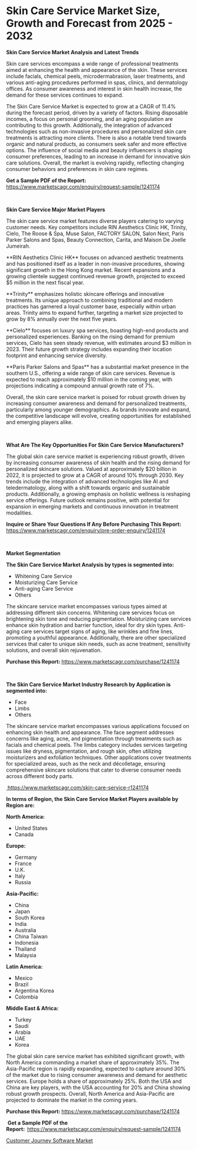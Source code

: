 <p><h1>Skin Care Service Market Size, Growth and Forecast from 2025 - 2032</h1></p><p><strong>Skin Care Service Market Analysis and Latest Trends</strong></p>
<p><p>Skin care services encompass a wide range of professional treatments aimed at enhancing the health and appearance of the skin. These services include facials, chemical peels, microdermabrasion, laser treatments, and various anti-aging procedures performed in spas, clinics, and dermatology offices. As consumer awareness and interest in skin health increase, the demand for these services continues to expand.</p><p>The Skin Care Service Market is expected to grow at a CAGR of 11.4% during the forecast period, driven by a variety of factors. Rising disposable incomes, a focus on personal grooming, and an aging population are contributing to this growth. Additionally, the integration of advanced technologies such as non-invasive procedures and personalized skin care treatments is attracting more clients. There is also a notable trend towards organic and natural products, as consumers seek safer and more effective options. The influence of social media and beauty influencers is shaping consumer preferences, leading to an increase in demand for innovative skin care solutions. Overall, the market is evolving rapidly, reflecting changing consumer behaviors and preferences in skin care regimes.</p></p>
<p><strong>Get a Sample PDF of the Report:&nbsp;</strong> <a href="https://www.marketscagr.com/enquiry/request-sample/1241174?utm_campaign=3120&utm_medium=2&utm_source=Github&utm_content=ia&utm_term=10032025&utm_id=skin-care-service">https://www.marketscagr.com/enquiry/request-sample/1241174</a></p>
<p>&nbsp;</p>
<p><strong>Skin Care Service Major Market Players</strong></p>
<p><p>The skin care service market features diverse players catering to varying customer needs. Key competitors include RIN Aesthetics Clinic HK, Trinity, Cielo, The Roose & Spa, Muse Salon, FACTORY SALON, Salon Next, Paris Parker Salons and Spas, Beauty Connection, Carita, and Maison De Joelle Jumeirah.</p><p>**RIN Aesthetics Clinic HK** focuses on advanced aesthetic treatments and has positioned itself as a leader in non-invasive procedures, showing significant growth in the Hong Kong market. Recent expansions and a growing clientele suggest continued revenue growth, projected to exceed $5 million in the next fiscal year.</p><p>**Trinity** emphasizes holistic skincare offerings and innovative treatments. Its unique approach to combining traditional and modern practices has garnered a loyal customer base, especially within urban areas. Trinity aims to expand further, targeting a market size projected to grow by 8% annually over the next five years.</p><p>**Cielo** focuses on luxury spa services, boasting high-end products and personalized experiences. Banking on the rising demand for premium services, Cielo has seen steady revenue, with estimates around $3 million in 2023. Their future growth strategy includes expanding their location footprint and enhancing service diversity.</p><p>**Paris Parker Salons and Spas** has a substantial market presence in the southern U.S., offering a wide range of skin care services. Revenue is expected to reach approximately $10 million in the coming year, with projections indicating a compound annual growth rate of 7%. </p><p>Overall, the skin care service market is poised for robust growth driven by increasing consumer awareness and demand for personalized treatments, particularly among younger demographics. As brands innovate and expand, the competitive landscape will evolve, creating opportunities for established and emerging players alike.</p></p>
<p>&nbsp;</p>
<p><strong>What Are The Key Opportunities For Skin Care Service Manufacturers?</strong></p>
<p><p>The global skin care service market is experiencing robust growth, driven by increasing consumer awareness of skin health and the rising demand for personalized skincare solutions. Valued at approximately $20 billion in 2022, it is projected to grow at a CAGR of around 10% through 2030. Key trends include the integration of advanced technologies like AI and teledermatology, along with a shift towards organic and sustainable products. Additionally, a growing emphasis on holistic wellness is reshaping service offerings. Future outlook remains positive, with potential for expansion in emerging markets and continuous innovation in treatment modalities.</p></p>
<p><strong>Inquire or Share Your Questions If Any Before Purchasing This Report:</strong> <a href="https://www.marketscagr.com/enquiry/pre-order-enquiry/1241174?utm_campaign=3120&utm_medium=2&utm_source=Github&utm_content=ia&utm_term=10032025&utm_id=skin-care-service">https://www.marketscagr.com/enquiry/pre-order-enquiry/1241174</a></p>
<p>&nbsp;</p>
<p><strong>Market Segmentation</strong></p>
<p><strong>The Skin Care Service Market Analysis by types is segmented into:</strong></p>
<p><ul><li>Whitening Care Service</li><li>Moisturizing Care Service</li><li>Anti-aging Care Service</li><li>Others</li></ul></p>
<p><p>The skincare service market encompasses various types aimed at addressing different skin concerns. Whitening care services focus on brightening skin tone and reducing pigmentation. Moisturizing care services enhance skin hydration and barrier function, ideal for dry skin types. Anti-aging care services target signs of aging, like wrinkles and fine lines, promoting a youthful appearance. Additionally, there are other specialized services that cater to unique skin needs, such as acne treatment, sensitivity solutions, and overall skin rejuvenation.</p></p>
<p><strong>Purchase this Report:&nbsp;</strong><a href="https://www.marketscagr.com/purchase/1241174?utm_campaign=3120&utm_medium=2&utm_source=Github&utm_content=ia&utm_term=10032025&utm_id=skin-care-service">https://www.marketscagr.com/purchase/1241174</a></p>
<p>&nbsp;</p>
<p><strong>The Skin Care Service Market Industry Research by Application is segmented into:</strong></p>
<p><ul><li>Face</li><li>Limbs</li><li>Others</li></ul></p>
<p><p>The skincare service market encompasses various applications focused on enhancing skin health and appearance. The face segment addresses concerns like aging, acne, and pigmentation through treatments such as facials and chemical peels. The limbs category includes services targeting issues like dryness, pigmentation, and rough skin, often utilizing moisturizers and exfoliation techniques. Other applications cover treatments for specialized areas, such as the neck and décolletage, ensuring comprehensive skincare solutions that cater to diverse consumer needs across different body parts.</p></p>
<p><a href="https://www.marketscagr.com/skin-care-service-r1241174?utm_campaign=3120&utm_medium=2&utm_source=Github&utm_content=ia&utm_term=10032025&utm_id=skin-care-service">&nbsp;https://www.marketscagr.com/skin-care-service-r1241174</a></p>
<p><strong>In terms of Region, the Skin Care Service Market Players available by Region are:</strong></p>
<p>
    <p> <strong> North America: </strong>
        <ul>
            <li>United States</li>
            <li>Canada</li>
        </ul>
        </p> 
    <p> <strong> Europe: </strong>
        <ul>
            <li>Germany</li>
            <li>France</li>
            <li>U.K.</li>
            <li>Italy</li>
            <li>Russia</li>
        </ul>
        </p> 
    <p> <strong> Asia-Pacific: </strong>
        <ul>
            <li>China</li>
            <li>Japan</li>
            <li>South Korea</li>
            <li>India</li>
            <li>Australia</li>
            <li>China Taiwan</li>
            <li>Indonesia</li>
            <li>Thailand</li>
            <li>Malaysia</li>
        </ul>
        </p> 
    <p> <strong> Latin America: </strong>
        <ul>
            <li>Mexico</li>
            <li>Brazil</li>
            <li>Argentina Korea</li>
            <li>Colombia</li>
        </ul>
        </p> 
    <p> <strong> Middle East & Africa: </strong>
        <ul>
            <li>Turkey</li>
            <li>Saudi</li>
            <li>Arabia</li>
            <li>UAE</li>
            <li>Korea</li>
        </ul>
    </p>
    </p>
<p><p>The global skin care service market has exhibited significant growth, with North America commanding a market share of approximately 35%. The Asia-Pacific region is rapidly expanding, expected to capture around 30% of the market due to rising consumer awareness and demand for aesthetic services. Europe holds a share of approximately 25%. Both the USA and China are key players, with the USA accounting for 20% and China showing robust growth prospects. Overall, North America and Asia-Pacific are projected to dominate the market in the coming years.</p></p>
<p><strong>Purchase this Report: </strong><a href="https://www.marketscagr.com/purchase/1241174?utm_campaign=3120&utm_medium=2&utm_source=Github&utm_content=ia&utm_term=10032025&utm_id=skin-care-service">https://www.marketscagr.com/purchase/1241174</a></p>
<p>&nbsp;<strong>Get a Sample PDF of the Report:&nbsp;&nbsp;</strong><a href="https://www.marketscagr.com/enquiry/request-sample/1241174?utm_campaign=3120&utm_medium=2&utm_source=Github&utm_content=ia&utm_term=10032025&utm_id=skin-care-service">https://www.marketscagr.com/enquiry/request-sample/1241174</a></p>
<p><strong></strong></p>
<p><p><a href="https://github.com/deyniphytic/Market-Research-Report-List-1/blob/main/customer-journey-software-market.md?utm_campaign=3120&utm_medium=2&utm_source=Github&utm_content=ia&utm_term=10032025&utm_id=skin-care-service">Customer Journey Software Market</a></p></p>
